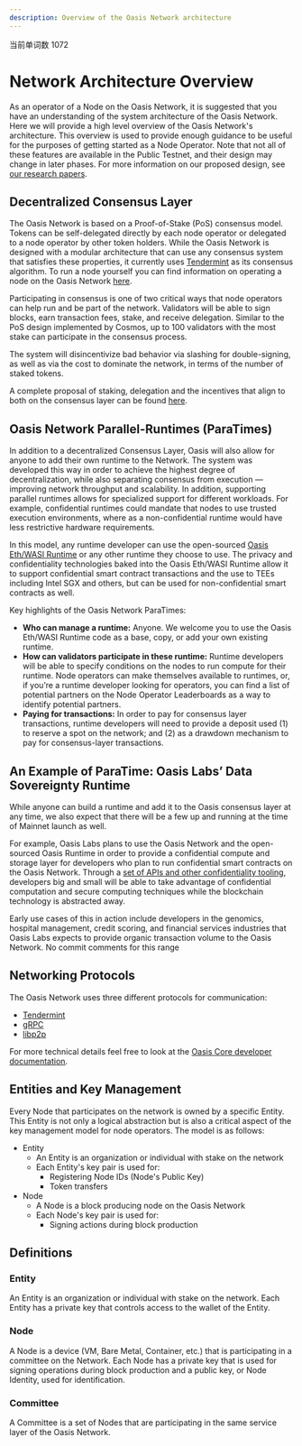 ```yaml
---
description: Overview of the Oasis Network architecture
---
```


当前单词数 1072

# Network Architecture Overview

As an operator of a Node on the Oasis Network, it is suggested that you have an understanding of the system architecture of the Oasis Network. Here we will provide a high level overview of the Oasis Network's architecture. This overview is used to provide enough guidance to be useful for the purposes of getting started as a Node Operator. Note that not all of these features are available in the Public Testnet, and their design may change in later phases. For more information on our proposed design, see [our research papers](https://oasisprotocol.org/researchpapers).

## Decentralized Consensus Layer <a id="decentralized-consensus-layer"></a>

The Oasis Network is based on a Proof-of-Stake \(PoS\) consensus model. Tokens can be self-delegated directly by each node operator or delegated to a node operator by other token holders. While the Oasis Network is designed with a modular architecture that can use any consensus system that satisfies these properties, it currently uses [Tendermint](https://github.com/tendermint/tendermint) as its consensus algorithm. To run a node yourself you can find information on operating a node on the Oasis Network [here](../run-a-node/set-up-your-node/run-validator.md).

Participating in consensus is one of two critical ways that node operators can help run and be part of the network. Validators will be able to sign blocks, earn transaction fees, stake, and receive delegation. Similar to the PoS design implemented by Cosmos, up to 100 validators with the most stake can participate in the consensus process.

The system will disincentivize bad behavior via slashing for double-signing, as well as via the cost to dominate the network, in terms of the number of staked tokens.

A complete proposal of staking, delegation and the incentives that align to both on the consensus layer can be found [here](https://docs.oasis.dev/oasis-network-primer/token-metrics-and-distribution#staking-incentives).

## Oasis Network Parallel-Runtimes \(ParaTimes\) <a id="oasis-network-parallel-runtimes-paratimes"></a>

In addition to a decentralized Consensus Layer, Oasis will also allow for anyone to add their own runtime to the Network. The system was developed this way in order to achieve the highest degree of decentralization, while also separating consensus from execution — improving network throughput and scalability. In addition, supporting parallel runtimes allows for specialized support for different workloads. For example, confidential runtimes could mandate that nodes to use trusted execution environments, where as a non-confidential runtime would have less restrictive hardware requirements.

In this model, any runtime developer can use the open-sourced [Oasis Eth/WASI Runtime](https://github.com/oasislabs/oasis-ethwasi-runtime) or any other runtime they choose to use. The privacy and confidentiality technologies baked into the Oasis Eth/WASI Runtime allow it to support confidential smart contract transactions and the use to TEEs including Intel SGX and others, but can be used for non-confidential smart contracts as well.

Key highlights of the Oasis Network ParaTimes:

* **Who can manage a runtime:** Anyone. We welcome you to use the Oasis Eth/WASI Runtime code as a base, copy, or add your own existing runtime.
* **How can validators participate in these runtime:** Runtime developers will be able to specify conditions on the nodes to run compute for their runtime. Node operators can make themselves available to runtimes, or, if you’re a runtime developer looking for operators, you can find a list of potential partners on the Node Operator Leaderboards as a way to identify potential partners.
* **Paying for transactions:** In order to pay for consensus layer transactions, runtime developers will need to provide a deposit used \(1\) to reserve a spot on the network; and \(2\) as a drawdown mechanism to pay for consensus-layer transactions.

## An Example of ParaTime: Oasis Labs’ Data Sovereignty Runtime <a id="an-example-of-paratime-oasis-labs-data-sovereignty-runtime"></a>

While anyone can build a runtime and add it to the Oasis consensus layer at any time, we also expect that there will be a few up and running at the time of Mainnet launch as well.

For example, Oasis Labs plans to use the Oasis Network and the open-sourced Oasis Runtime in order to provide a confidential compute and storage layer for developers who plan to run confidential smart contracts on the Oasis Network. Through a [set of APIs and other confidentiality tooling](https://www.oasislabs.com/data-privacy), developers big and small will be able to take advantage of confidential computation and secure computing techniques while the blockchain technology is abstracted away.

Early use cases of this in action include developers in the genomics, hospital management, credit scoring, and financial services industries that Oasis Labs expects to provide organic transaction volume to the Oasis Network. No commit comments for this range

## Networking Protocols <a id="networking-protocols"></a>

The Oasis Network uses three different protocols for communication:

* [Tendermint](https://github.com/tendermint/tendermint)
* [gRPC](https://grpc.io/)
* [libp2p](https://github.com/libp2p)

For more technical details feel free to look at the [Oasis Core developer documentation](https://docs.oasis.dev/oasis-core).

## Entities and Key Management <a id="entities-and-key-management"></a>

Every Node that participates on the network is owned by a specific Entity. This Entity is not only a logical abstraction but is also a critical aspect of the key management model for node operators. The model is as follows:

* Entity
  * An Entity is an organization or individual with stake on the network
  * Each Entity's key pair is used for:
    * Registering Node IDs \(Node's Public Key\)
    * Token transfers
* Node
  * A Node is a block producing node on the Oasis Network
  * Each Node's key pair is used for:
    * Signing actions during block production

## Definitions <a id="definitions"></a>

### Entity <a id="entity"></a>

An Entity is an organization or individual with stake on the network. Each Entity has a private key that controls access to the wallet of the Entity.

### Node <a id="node"></a>

A Node is a device \(VM, Bare Metal, Container, etc.\) that is participating in a committee on the Network. Each Node has a private key that is used for signing operations during block production and a public key, or Node Identity, used for identification.

### Committee <a id="committee"></a>

A Committee is a set of Nodes that are participating in the same service layer of the Oasis Network.

